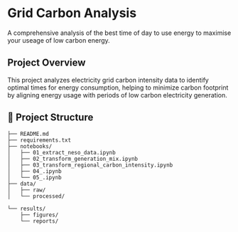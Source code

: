 # Grid Carbon Analysis

A comprehensive analysis of the best time of day to use energy to maximise your useage of low carbon energy.

## Project Overview

This project analyzes electricity grid carbon intensity data to identify optimal times for energy consumption, helping to minimize carbon footprint by aligning energy usage with periods of low carbon electricity generation.

## 📁 Project Structure

```
├── README.md
├── requirements.txt
├── notebooks/
│   ├── 01_extract_neso_data.ipynb
│   ├── 02_transform_generation_mix.ipynb
│   ├── 03_transform_regional_carbon_intensity.ipynb
│   ├── 04_.ipynb
│   └── 05_.ipynb
├── data/
│   ├── raw/
│   └── processed/

└── results/
    ├── figures/
    └── reports/
```
